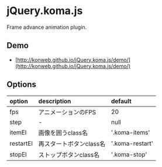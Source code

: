 # jQuery.koma.js

Frame advance animation plugin.

## Demo
- [http://konweb.github.io/jQuery.koma.js/demo/](http://konweb.github.io/jQuery.koma.js/demo/)

## Options

| option | description | default |
|:---|:---|:---|
| fps | アニメーションのFPS | 20 |
| step | - | null |
| itemEl | 画像を囲うclass名 | '.koma-items' |
| restartEl | 再スタートボタンclass名 | '.koma-restart' |
| stopEl | ストップボタンclass名 | '.koma-stop' |

